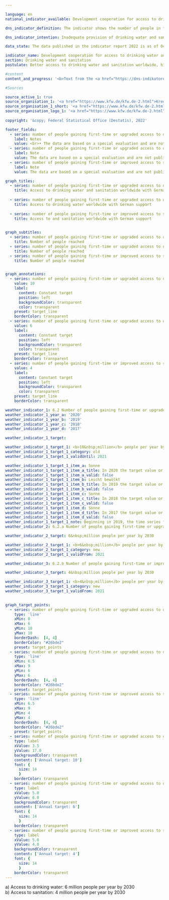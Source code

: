 ```yaml
---

language: en    
national_indicator_available: Development cooperation for access to drinking water and sanitation    

dns_indicator_definition: The indicator shows the number of people in the relevant reference year who obtained first-time or improved access to drinking water (6.2.a) and/or sanitation (6.2.b) as a direct result of German support.    

dns_indicator_intention: Inadequate provision of drinking water and sanitary facilities has far-reaching consequences for human nutrition and health.<br>The target of the German Government is that ten million people worldwide should, with German support, obtain access to drinking water and sanitation each year up to 2030. This target has now been further refined, and now six million people worldwide are to obtain access to drinking water with German support each year until 2030, while four million people in the world are to obtain access to sanitation each year with German support.    

data_state: The data published in the indicator report 2022 is as of Oct 31 2022. The data shown on this platform is updated regularly, so that more current data may be available online than published in the <a href="https://dns-indikatoren.de/assets/publications/reports/en/2022.pdf">indicator report 2022</a>.    

indicator_name: Development cooperation for access to drinking water and sanitation    
section: Drinking water and sanitation    
postulate: Better access to drinking water and sanitation worldwide, higher (safer) quality    

#content     
content_and_progress: '<b>Text from the <a href="https://dns-indikatoren.de/assets/publications/reports/en/2021.pdf">Indicator Report 2021&nbsp;</a></b><br><br>The indicator is based on data from the Kreditanstalt für Wiederaufbau (<abbr title="Reconstruction Loan Corporation (Kreditanstalt für Wiederaufbau)">KfW</abbr>) and only measures the number of people reached through its support. Measures taken by other parties, such as the Deutsche Gesellschaft für Internationale Zusammenarbeit (<abbr title="German Agency for International Cooperation">GIZ</abbr>), Länder and private aid agencies, are not taken into account. The indicator is based exclusively on the planned scope of new funding commitments for drinking water and sanitation projects at the time of submission of the programme proposal to the Federal Ministry for Economic Cooperation and Development. The <abbr title="Reconstruction Loan Corporation (Kreditanstalt für Wiederaufbau)">KfW</abbr> assesses the number of people who, following completion of the construction projects, will have obtained first-time or improved access to drinking water and sanitation or will be able to benefit from the constructed facilities. Whether people are actually reached cannot be estimated in practice until the infrastructure has become operational, and this is not what the indicator shows. Since a person may obtain first-time or improved access to both drinking water and sanitation, double counting is possible between the two indicators and between two years.<br><br>The funding granted by the <abbr title="Reconstruction Loan Corporation (Kreditanstalt für Wiederaufbau)">KfW</abbr> comprises grants and loans financed from the federal budget and funds raised in the financial markets. The recipients are generally developing and emerging countries, which means that this indicator is related to indicator 17.1&nbsp;– official development assistance as a proportion of gross national income.<br><br>In 2019&nbsp;the data collection method was revised. Whereas the indicator previously counted people who were reached either directly, <abbr title="for example (exempli gratia)">e.g.</abbr> by domestic connections, or indirectly, <abbr title="for example (exempli gratia)">e.g.</abbr> the entire population of a country supported by a sectoral reform programme, it now covers only those people who are reached directly. In 2017, for instance, of the total of 28.6&nbsp;million recorded beneficiaries, 9.5&nbsp;million were reached indirectly. In 2018, 45.1&nbsp;million out of a total of 60.3&nbsp;million were indirect beneficiaries. In 2017&nbsp;and 2018&nbsp;the indirectly reached target group represented 33.2% and 74.8% respectively of the total number of beneficiaries. Another change lies in the fact that the figure is based only on the proportion of beneficiaries who have been reached by German-funded share of measures. Contributions made by other donors and the efforts of the host country itself are not counted. Similarly, no consideration is given to energy-efficiency measures, improvements to operational processes or renewals of pumping stations, since these do not lead directly to improved access for the target group.<br><br>In recent years, the planned numbers of people who were to obtain access to drinking water and sanitation with German support have always been above the target of ten million. Under the revised methodology, the planned numbers of people who were to obtain first-time or improved access in 2019&nbsp;were about 14.3&nbsp;million for drinking water and 6.1&nbsp;million for wastewater and sanitation.<br><br>The commitments made by the <abbr title="Reconstruction Loan Corporation (Kreditanstalt für Wiederaufbau)">KfW</abbr> with regard to drinking water and sanitation rose by 26.0% from 2012&nbsp;to 2018&nbsp;to more than <abbr title="Euro">EUR</abbr> 1&nbsp;billion. By contrast with the commitments, disbursements have steadily declined since 2015&nbsp;to the most recent figure of <abbr title="Euro">EUR</abbr> 424.9&nbsp;million. One of the main reasons for this lies in the time lag between commitments and payments.'    

#Sources    

source_active_1: true
source_organisation_1: '<a href="https://www.kfw.de/kfw.de-2.html">Kreditanstalt für Wiederaufbau (KfW)</a>'
source_organisation_1_short: '<a href="https://www.kfw.de/kfw.de-2.html">Kreditanstalt für Wiederaufbau (KfW)</a>'
source_organisation_logo_1: '<a href="https://www.kfw.de/kfw.de-2.html"><img src="https://dnsUpgradeEnvironment.github.io/dns-indicators/public/OrgImgEn/kfw.png" alt="Kreditanstalt für Wiederaufbau (KfW)" title=" Click here to visit the homepage of the organizationKreditanstalt für Wiederaufbau (KfW)" style="height:60px; width:148px; border: transparent"/></a>'
    
copyright: '&copy; Federal Statistical Office (Destatis), 2022'    

footer_fields:
  - series: number of people gaining first-time or upgraded access to drinking water or sanitation owing to german support
    label: Notes
    value: <br>• The data are based on a special evaluation and are not publicly available.<br>• Beginning in 2019, the time series for drinking water supply and sanitation will be reported separately.
  - series: number of people gaining first-time or upgraded access to drinking water owing to german support
    label: Note
    value: The data are based on a special evaluation and are not publicly available.
  - series: number of people gaining first-time or improved access to sanitation owing to german support
    label: Note
    value: The data are based on a special evaluation and are not publicly available.    

graph_titles: 
  - series: number of people gaining first-time or upgraded access to drinking water or sanitation owing to german support
    title: Access to drinking water and sanitation worldwide with German support
    
  - series: number of people gaining first-time or upgraded access to drinking water owing to german support
    title: Access to drinking water worldwide with German support
    
  - series: number of people gaining first-time or improved access to sanitation owing to german support
    title: Access to and sanitation worldwide with German support
        

graph_subtitles: 
  - series: number of people gaining first-time or upgraded access to drinking water owing to german support
    title: Number of people reached
  - series: number of people gaining first-time or upgraded access to drinking water or sanitation owing to german support
    title: Number of people reached
  - series: number of people gaining first-time or improved access to sanitation owing to german support
    title: Number of people reached    


graph_annotations:
  - series: number of people gaining first-time or upgraded access to drinking water or sanitation owing to german support
    value: 10
    label:
      content: Constant target
      position: left
      backgroundColor: transparent
      color: transparent
    preset: target_line
    borderColor: transparent
  - series: number of people gaining first-time or upgraded access to drinking water owing to german support
    value: 6
    label:
      content: Constant target
      position: left
      backgroundColor: transparent
      color: transparent
    preset: target_line
    borderColor: transparent
  - series: number of people gaining first-time or improved access to sanitation owing to german support
    value: 4
    label:
      content: Constant target
      position: left
      backgroundColor: transparent
      color: transparent
    preset: target_line
    borderColor: transparent            

weather_indicator_1: 6.2 Number of people gaining first-time or upgraded access to drinking water or sanitation owing to German support
weather_indicator_1_year_a: '2020'
weather_indicator_1_year_b: '2019'
weather_indicator_1_year_c: '2018'
weather_indicator_1_year_d: '2017'

weather_indicator_1_target: 

weather_indicator_1_target_1: <b>10&nbsp;million</b> people per year by 2030
weather_indicator_1_target_1_category: old
weather_indicator_1_target_1_validUntil: 2021

weather_indicator_1_target_1_item_a: Sonne
weather_indicator_1_target_1_item_a_title: In 2020 the target value or a better value was achieved and the average change did not point in the direction of deterioration.
weather_indicator_1_target_1_item_a_valid: false
weather_indicator_1_target_1_item_b: Leicht bewölkt
weather_indicator_1_target_1_item_b_title: In 2019 the target value or a better value was achieved, but the average change pointed in the direction of deterioration.
weather_indicator_1_target_1_item_b_valid: false
weather_indicator_1_target_1_item_c: Sonne
weather_indicator_1_target_1_item_c_title: In 2018 the target value or a better value was achieved and the average change did not point in the direction of deterioration.
weather_indicator_1_target_1_item_c_valid: false
weather_indicator_1_target_1_item_d: Sonne
weather_indicator_1_target_1_item_d_title: In 2017 the target value or a better value was achieved and the average change did not point in the direction of deterioration.
weather_indicator_1_target_1_item_d_valid: false
weather_indicator_1_target_1_note: Beginning in 2019, the time series for drinking water supply and sanitation will be reported separately.
weather_indicator_2: 6.2.a Number of people gaining first-time or upgraded access to drinking water owing to German support

weather_indicator_2_target: 6&nbsp;million people per year by 2030

weather_indicator_2_target_1: <b>6&nbsp;million</b> people per year by 2030
weather_indicator_2_target_1_category: new
weather_indicator_2_target_1_validFrom: 2021

weather_indicator_3: 6.2.b Number of people gaining first-time or improved access to sanitation owing to German support

weather_indicator_3_target: 4&nbsp;million people per year by 2030

weather_indicator_3_target_1: <b>4&nbsp;million</b> people per year by 2030
weather_indicator_3_target_1_category: new
weather_indicator_3_target_1_validFrom: 2021
    

graph_target_points:
  - series: number of people gaining first-time or upgraded access to drinking water or sanitation owing to german support
    type: 'line'
    xMin: 0
    xMax: 6
    yMin: 10
    yMax: 10
    borderDash:  [4, 4]
    borderColor: "#26bde2"
    preset: target_points
  - series: number of people gaining first-time or upgraded access to drinking water owing to german support
    type: 'line'
    xMin: 6.5
    xMax: 9
    yMin: 6
    yMax: 6
    borderDash:  [4, 4]
    borderColor: "#26bde2"
    preset: target_points
  - series: number of people gaining first-time or improved access to sanitation owing to german support
    type: 'line'
    xMin: 6.5
    xMax: 9
    yMin: 4
    yMax: 4
    borderDash:  [4, 4]
    borderColor: "#26bde2"
    preset: target_points
  - series: number of people gaining first-time or upgraded access to drinking water or sanitation owing to german support
    type: label
    xValue: 3.5
    yValue: 17.0
    backgroundColor: transparent
    content: ['Annual target: 10']
    font: {
      size: 14
      }
    borderColor: transparent
  - series: number of people gaining first-time or upgraded access to drinking water owing to german support
    type: label
    xValue: 5.0
    yValue: 6.0
    backgroundColor: transparent
    content: ['Annual target: 6']
    font: {
      size: 14
      }
    borderColor: transparent
  - series: number of people gaining first-time or improved access to sanitation owing to german support
    type: label
    xValue: 5.0
    yValue: 4.0
    backgroundColor: transparent
    content: ['Annual target: 4']
    font: {
      size: 14
      }
    borderColor: transparent    
---
```



<div>
  <div class="my-header">
    <label class="default">a) Access to drinking water: 6&nbsp;million people per year by 2030
    </label>
  </div>
</div>
<div>
  <div class="my-header">
    <label class="default">b) Access to sanitation: 4&nbsp;million people per year by 2030
    </label>
  </div>
</div>
<div class="my-header-note">
  <label class="default">
  </label>
</div>